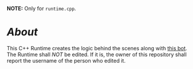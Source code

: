 **NOTE:** Only for `runtime.cpp`.

# *About*
This C++ Runtime creates the logic behind the scenes along with [this bot](https://github.com/redstone2010/easy-erb.github.io/blob/master/app/important-stuff/bot.c).
The Runtime shall *NOT* be edited. If it is, the owner of this repository shall report the username of the person who edited it.
